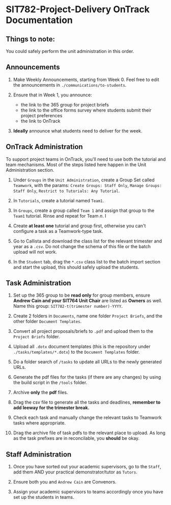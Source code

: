 # SIT782-Project-Delivery OnTrack Documentation

## Things to note:

You could safely perform the unit administration in this order.

## Announcements

1. Make Weekly Announcements, starting from Week 0. Feel free to edit the announcements in `./communications/to-students`.

2. Ensure that in Week 1, you announce:
    * the link to the 365 group for project briefs 
    * the link to the office forms survey where students submit their project preferences
    * the link to OnTrack

3. **Ideally** announce what students need to deliver for the week.

## OnTrack Administration

To support project teams in OnTrack, you'll need to use both the tutorial and team mechanisms. Most of the steps listed here happen in the Unit Administration section.

1. Under `Groups` in the `Unit Administration`, create a Group Set called `Teamwork`, with the params: `Create Groups: Staff Only`, `Manage Groups: Staff Only`, `Restrict to Tutorials: Any Tutorial`.

2. In `Tutorials`, create a tutorial named `Team1`.

3. In `Groups`, create a group called `Team 1` and assign that group to the `Team1` tutorial. Rinse and repeat for Team _n_. I

4. Create **at least one** tutorial and group first, otherwise you can't configure a task as a Teamwork-type task.

5. Go to Callista and download the class list for the relevant trimester and year as a `.csv`. Do not change the schema of this file or the batch upload will not work.

6. In the `Student` tab, drag the `*.csv` class list to the batch import section and start the upload, this should safely upload the students.

## Task Administration

1. Set up the 365 group to be **read only** for group members, ensure **Andrew Cain and your SIT764 Unit Chair** are listed as **Owners** as well. Name this group: `SIT782-t(trimester number)-YYYY`.

2. Create 2 folders in `Documents`, name one folder `Project Briefs`, and the other folder `Document Templates`. 

3. Convert all project proposals/briefs to `.pdf` and upload them to the `Project Briefs` folder.

4. Upload all `.dotx` document templates (this is the repository under `./tasks/templates/*.dotx`) to the `Document Templates` folder.

5. Do a folder search of `/tasks` to update all URLs to the newly generated URLs.

6. Generate the pdf files for the tasks (if there are any changes) by using the build script in the `/tools` folder.

7. Archive **only** the **pdf** files.

8. Drag the csv file to generate all the tasks and deadlines, **remember to add leeway for the trimester break.**

9. Check each task and manually change the relevant tasks to Teamwork tasks where appropriate.

10. Drag the archive file of task pdfs to the relevant place to upload. As long as the task prefixes are in reconcilable, you **should** be okay.


## Staff Administration

1. Once you have sorted out your academic supervisors, go to the `Staff`, add them AND your practical demonstrator/tutor as `Tutors`.

2. Ensure both you and `Andrew Cain` are Convenors.

3. Assign your academic supervisors to teams accordingly once you have set up the students in teams.
